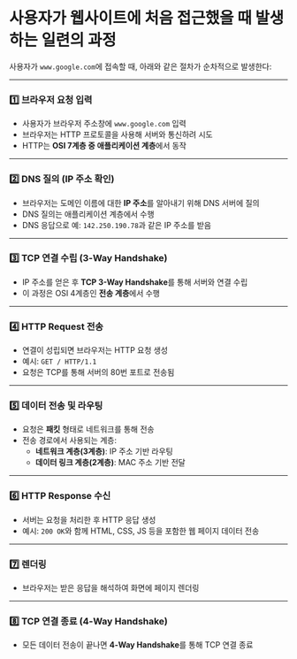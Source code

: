 # 사용자가 웹사이트에 처음 접근했을 때 발생하는 일련의 과정

사용자가 `www.google.com`에 접속할 때, 아래와 같은 절차가 순차적으로 발생한다:

---

### 1️⃣ 브라우저 요청 입력
- 사용자가 브라우저 주소창에 `www.google.com` 입력
- 브라우저는 HTTP 프로토콜을 사용해 서버와 통신하려 시도
- HTTP는 **OSI 7계층 중 애플리케이션 계층**에서 동작

---

### 2️⃣ DNS 질의 (IP 주소 확인)
- 브라우저는 도메인 이름에 대한 **IP 주소**를 알아내기 위해 DNS 서버에 질의
- DNS 질의는 애플리케이션 계층에서 수행
- DNS 응답으로 예: `142.250.190.78`과 같은 IP 주소를 받음

---

### 3️⃣ TCP 연결 수립 (3-Way Handshake)
- IP 주소를 얻은 후 **TCP 3-Way Handshake**를 통해 서버와 연결 수립
- 이 과정은 OSI 4계층인 **전송 계층**에서 수행

---

### 4️⃣ HTTP Request 전송
- 연결이 성립되면 브라우저는 HTTP 요청 생성
- 예시: `GET / HTTP/1.1`
- 요청은 TCP를 통해 서버의 80번 포트로 전송됨

---

### 5️⃣ 데이터 전송 및 라우팅
- 요청은 **패킷** 형태로 네트워크를 통해 전송
- 전송 경로에서 사용되는 계층:
  - **네트워크 계층(3계층)**: IP 주소 기반 라우팅
  - **데이터 링크 계층(2계층)**: MAC 주소 기반 전달

---

### 6️⃣ HTTP Response 수신
- 서버는 요청을 처리한 후 HTTP 응답 생성
- 예시: `200 OK`와 함께 HTML, CSS, JS 등을 포함한 웹 페이지 데이터 전송

---

### 7️⃣ 렌더링
- 브라우저는 받은 응답을 해석하여 화면에 페이지 렌더링

---

### 8️⃣ TCP 연결 종료 (4-Way Handshake)
- 모든 데이터 전송이 끝나면 **4-Way Handshake**를 통해 TCP 연결 종료
